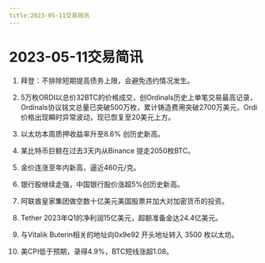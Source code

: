 ```yaml
---
title:2023-05-11交易简讯
---
```


# 2023-05-11交易简讯

1. 拜登：不排除短期提高债务上限，会避免违约情况发生。

2. 5万枚ORDI以总价32BTC的价格成交，创Ordinals历史上单笔交易最高记录，Ordinals协议铭文总量已突破500万枚，累计铸造费用突破2700万美元，Ordi价格出现瞬时异常波动，现已恢复至20美元上方。

3. 以太坊本周质押收益率升至8.6% 创历史新高。

4. 某比特币巨鲸在过去3天内从Binance 提走2050枚BTC。

5. 金价连涨至年内新高，逼近460元/克。

6. 银行股继续走强，中国银行股价涨超5%创历史新高。

7. 阿联酋皇家集团做空数十亿美元美国股票并加大对加密货币的投资。

8. Tether 2023年Q1的净利润15亿美元，超额准备金达24.4亿美元。

9. 与Vitalik Buterin相关的地址向0x9e92 开头地址转入 3500 枚以太坊。

10. 美CPI低于预期，录得4.9%，BTC短线涨超1.08。

